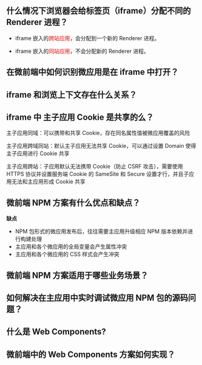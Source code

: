 
## 什么情况下浏览器会给标签页（iframe）分配不同的 Renderer 进程？

- iframe 嵌入的<font color="red">跨站应用</font>，会分配到一个新的 Renderer 进程。

- iframe 嵌入的<font color="red">同站应用</font>，不会分配新的 Renderer 进程。

## 在微前端中如何识别微应用是在 iframe 中打开？

## iframe 和浏览上下文存在什么关系？

## iframe 中 主子应用 Cookie 是共享的么？

主子应用同域：可以携带和共享 Cookie，存在同名属性值被微应用覆盖的风险

主子应用跨域同站：默认主子应用无法共享 Cookie，可以通过设置 Domain 使得主子应用进行 Cookie 共享

主子应用跨站：子应用默认无法携带 Cookie（防止 CSRF 攻击），需要使用 HTTPS 协议并设置服务端 Cookie 的 SameSite 和 Secure 设置才行，并且子应用无法和主应用形成 Cookie 共享

## 微前端 NPM 方案有什么优点和缺点？

**缺点**

- NPM 包形式的微应用发布后，往往需要主应用升级相应 NPM 版本依赖并进行构建处理
- 主应用和各个微应用的全局变量会产生属性冲突
- 主应用和各个微应用的 CSS 样式会产生冲突

## 微前端 NPM 方案适用于哪些业务场景？

## 如何解决在主应用中实时调试微应用 NPM 包的源码问题？

## 什么是 Web Components?

## 微前端中的 Web Components 方案如何实现？